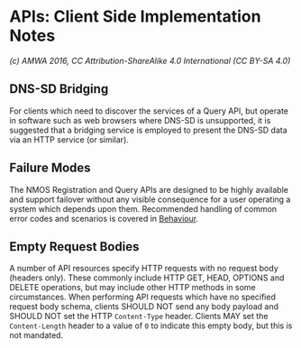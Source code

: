 # APIs: Client Side Implementation Notes

_(c) AMWA 2016, CC Attribution-ShareAlike 4.0 International (CC BY-SA 4.0)_

## DNS-SD Bridging

For clients which need to discover the services of a Query API, but operate in software such as web browsers where DNS-SD is unsupported, it is suggested that a bridging service is employed to present the DNS-SD data via an HTTP service (or similar).

## Failure Modes

The NMOS Registration and Query APIs are designed to be highly available and support failover without any visible consequence for a user operating a system which depends upon them. Recommended handling of common error codes and scenarios is covered in [Behaviour](4.0.%20Behaviour.md).

## Empty Request Bodies

A number of API resources specify HTTP requests with no request body (headers only). These commonly include HTTP GET, HEAD, OPTIONS and DELETE operations, but may include other HTTP methods in some circumstances. When performing API requests which have no specified request body schema, clients SHOULD NOT send any body payload and SHOULD NOT set the HTTP `Content-Type` header. Clients MAY set the `Content-Length` header to a value of `0` to indicate this empty body, but this is not mandated.
